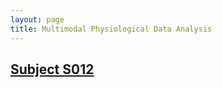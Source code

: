 ```yaml
---
layout: page
title: Multimodal Physiological Data Analysis
---
```


## [Subject S012](./data/s012/README.md)
